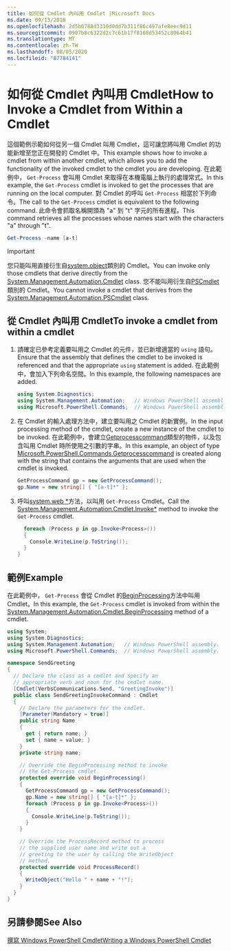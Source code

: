 ```yaml
---
title: 如何從 Cmdlet 內叫用 Cmdlet |Microsoft Docs
ms.date: 09/13/2016
ms.openlocfilehash: 2d5b0788d3310d0dd7b311f86c497afe8eec9d11
ms.sourcegitcommit: 0907b8c6322d2c7c61b17f8168d53452c8964b41
ms.translationtype: MT
ms.contentlocale: zh-TW
ms.lasthandoff: 08/05/2020
ms.locfileid: "87784141"
---
```

# <a name="how-to-invoke-a-cmdlet-from-within-a-cmdlet"></a><span data-ttu-id="a6389-102">如何從 Cmdlet 內叫用 Cmdlet</span><span class="sxs-lookup"><span data-stu-id="a6389-102">How to Invoke a Cmdlet from Within a Cmdlet</span></span>

<span data-ttu-id="a6389-103">這個範例示範如何從另一個 Cmdlet 叫用 Cmdlet，這可讓您將叫用 Cmdlet 的功能新增至您正在開發的 Cmdlet 中。</span><span class="sxs-lookup"><span data-stu-id="a6389-103">This example shows how to invoke a cmdlet from within another cmdlet, which allows you to add the functionality of the invoked cmdlet to the cmdlet you are developing.</span></span> <span data-ttu-id="a6389-104">在此範例中， `Get-Process` 會叫用 Cmdlet 來取得在本機電腦上執行的處理常式。</span><span class="sxs-lookup"><span data-stu-id="a6389-104">In this example, the `Get-Process` cmdlet is invoked to get the processes that are running on the local computer.</span></span> <span data-ttu-id="a6389-105">對 Cmdlet 的呼叫 `Get-Process` 相當於下列命令。</span><span class="sxs-lookup"><span data-stu-id="a6389-105">The call to the `Get-Process` cmdlet is equivalent to the following command.</span></span> <span data-ttu-id="a6389-106">此命令會抓取名稱開頭為 "a" 到 "t" 字元的所有進程。</span><span class="sxs-lookup"><span data-stu-id="a6389-106">This command retrieves all the processes whose names start with the characters "a" through "t".</span></span>

```powershell
Get-Process -name [a-t]
```

> [!IMPORTANT]
> <span data-ttu-id="a6389-107">您只能叫用直接衍生自[system.object](/dotnet/api/System.Management.Automation.Cmdlet)類別的 Cmdlet。</span><span class="sxs-lookup"><span data-stu-id="a6389-107">You can invoke only those cmdlets that derive directly from the [System.Management.Automation.Cmdlet](/dotnet/api/System.Management.Automation.Cmdlet) class.</span></span> <span data-ttu-id="a6389-108">您不能叫用衍生自[PSCmdlet](/dotnet/api/System.Management.Automation.PSCmdlet)類別的 Cmdlet。</span><span class="sxs-lookup"><span data-stu-id="a6389-108">You cannot invoke a cmdlet that derives from the [System.Management.Automation.PSCmdlet](/dotnet/api/System.Management.Automation.PSCmdlet) class.</span></span>

## <a name="to-invoke-a-cmdlet-from-within-a-cmdlet"></a><span data-ttu-id="a6389-109">從 Cmdlet 內叫用 Cmdlet</span><span class="sxs-lookup"><span data-stu-id="a6389-109">To invoke a cmdlet from within a cmdlet</span></span>

1. <span data-ttu-id="a6389-110">請確定已參考定義要叫用之 Cmdlet 的元件，並已新增適當的 `using` 語句。</span><span class="sxs-lookup"><span data-stu-id="a6389-110">Ensure that the assembly that defines the cmdlet to be invoked is referenced and that the appropriate `using` statement is added.</span></span> <span data-ttu-id="a6389-111">在此範例中，會加入下列命名空間。</span><span class="sxs-lookup"><span data-stu-id="a6389-111">In this example, the following namespaces are added.</span></span>

    ```csharp
    using System.Diagnostics;
    using System.Management.Automation;   // Windows PowerShell assembly.
    using Microsoft.PowerShell.Commands;  // Windows PowerShell assembly.
    ```

2. <span data-ttu-id="a6389-112">在 Cmdlet 的輸入處理方法中，建立要叫用之 Cmdlet 的新實例。</span><span class="sxs-lookup"><span data-stu-id="a6389-112">In the input processing method of the cmdlet, create a new instance of the cmdlet to be invoked.</span></span> <span data-ttu-id="a6389-113">在此範例中，會建立[Getprocesscommand](/dotnet/api/Microsoft.PowerShell.Commands.GetProcessCommand)類型的物件，以及包含叫用 Cmdlet 時所使用之引數的字串。</span><span class="sxs-lookup"><span data-stu-id="a6389-113">In this example, an object of type [Microsoft.PowerShell.Commands.Getprocesscommand](/dotnet/api/Microsoft.PowerShell.Commands.GetProcessCommand) is created along with the string that contains the arguments that are used when the cmdlet is invoked.</span></span>

    ```csharp
    GetProcessCommand gp = new GetProcessCommand();
    gp.Name = new string[] { "[a-t]*" };
    ```

3. <span data-ttu-id="a6389-114">呼叫[system.web \*](/dotnet/api/System.Management.Automation.Cmdlet.Invoke)方法，以叫用 `Get-Process` Cmdlet。</span><span class="sxs-lookup"><span data-stu-id="a6389-114">Call the [System.Management.Automation.Cmdlet.Invoke\*](/dotnet/api/System.Management.Automation.Cmdlet.Invoke) method to invoke the `Get-Process` cmdlet.</span></span>

    ```csharp
      foreach (Process p in gp.Invoke<Process>())
      {
        Console.WriteLine(p.ToString());
      }
    }
    ```

## <a name="example"></a><span data-ttu-id="a6389-115">範例</span><span class="sxs-lookup"><span data-stu-id="a6389-115">Example</span></span>

<span data-ttu-id="a6389-116">在此範例中， `Get-Process` 會從 Cmdlet 的[BeginProcessing](/dotnet/api/System.Management.Automation.Cmdlet.BeginProcessing)方法中叫用 Cmdlet。</span><span class="sxs-lookup"><span data-stu-id="a6389-116">In this example, the `Get-Process` cmdlet is invoked from within the [System.Management.Automation.Cmdlet.BeginProcessing](/dotnet/api/System.Management.Automation.Cmdlet.BeginProcessing) method of a cmdlet.</span></span>

```csharp
using System;
using System.Diagnostics;
using System.Management.Automation;   // Windows PowerShell assembly.
using Microsoft.PowerShell.Commands;  // Windows PowerShell assembly.

namespace SendGreeting
{
  // Declare the class as a cmdlet and specify an
  // appropriate verb and noun for the cmdlet name.
  [Cmdlet(VerbsCommunications.Send, "GreetingInvoke")]
  public class SendGreetingInvokeCommand : Cmdlet
  {
    // Declare the parameters for the cmdlet.
    [Parameter(Mandatory = true)]
    public string Name
    {
      get { return name; }
      set { name = value; }
    }
    private string name;

    // Override the BeginProcessing method to invoke
    // the Get-Process cmdlet.
    protected override void BeginProcessing()
    {
      GetProcessCommand gp = new GetProcessCommand();
      gp.Name = new string[] { "[a-t]*" };
      foreach (Process p in gp.Invoke<Process>())
      {
        Console.WriteLine(p.ToString());
      }
    }

    // Override the ProcessRecord method to process
    // the supplied user name and write out a
    // greeting to the user by calling the WriteObject
    // method.
    protected override void ProcessRecord()
    {
      WriteObject("Hello " + name + "!");
    }
  }
}
```

## <a name="see-also"></a><span data-ttu-id="a6389-117">另請參閱</span><span class="sxs-lookup"><span data-stu-id="a6389-117">See Also</span></span>

[<span data-ttu-id="a6389-118">撰寫 Windows PowerShell Cmdlet</span><span class="sxs-lookup"><span data-stu-id="a6389-118">Writing a Windows PowerShell Cmdlet</span></span>](./writing-a-windows-powershell-cmdlet.md)
